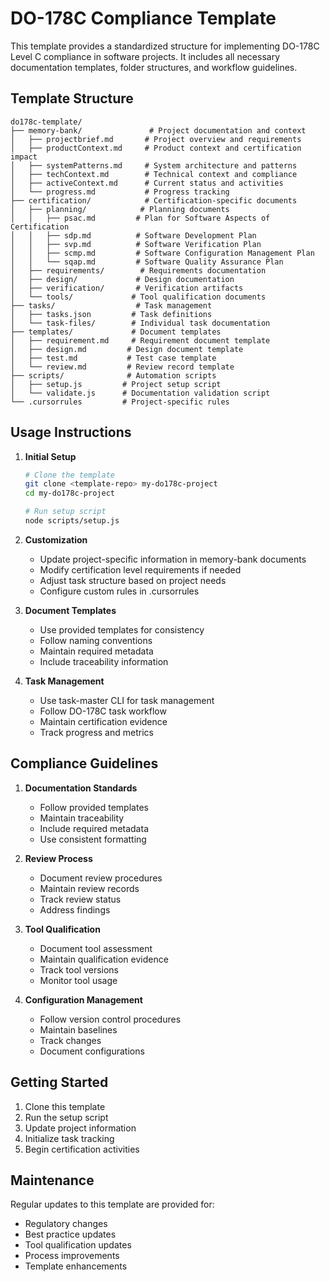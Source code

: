 # DO-178C Compliance Template

This template provides a standardized structure for implementing DO-178C Level C compliance in software projects. It includes all necessary documentation templates, folder structures, and workflow guidelines.

## Template Structure

```
do178c-template/
├── memory-bank/               # Project documentation and context
│   ├── projectbrief.md       # Project overview and requirements
│   ├── productContext.md     # Product context and certification impact
│   ├── systemPatterns.md     # System architecture and patterns
│   ├── techContext.md        # Technical context and compliance
│   ├── activeContext.md      # Current status and activities
│   └── progress.md           # Progress tracking
├── certification/            # Certification-specific documents
│   ├── planning/            # Planning documents
│   │   ├── psac.md         # Plan for Software Aspects of Certification
│   │   ├── sdp.md          # Software Development Plan
│   │   ├── svp.md          # Software Verification Plan
│   │   ├── scmp.md         # Software Configuration Management Plan
│   │   └── sqap.md         # Software Quality Assurance Plan
│   ├── requirements/        # Requirements documentation
│   ├── design/             # Design documentation
│   ├── verification/       # Verification artifacts
│   └── tools/             # Tool qualification documents
├── tasks/                  # Task management
│   ├── tasks.json         # Task definitions
│   └── task-files/        # Individual task documentation
├── templates/             # Document templates
│   ├── requirement.md     # Requirement document template
│   ├── design.md         # Design document template
│   ├── test.md           # Test case template
│   └── review.md         # Review record template
├── scripts/              # Automation scripts
│   ├── setup.js         # Project setup script
│   └── validate.js      # Documentation validation script
└── .cursorrules         # Project-specific rules
```

## Usage Instructions

1. **Initial Setup**
   ```bash
   # Clone the template
   git clone <template-repo> my-do178c-project
   cd my-do178c-project
   
   # Run setup script
   node scripts/setup.js
   ```

2. **Customization**
   - Update project-specific information in memory-bank documents
   - Modify certification level requirements if needed
   - Adjust task structure based on project needs
   - Configure custom rules in .cursorrules

3. **Document Templates**
   - Use provided templates for consistency
   - Follow naming conventions
   - Maintain required metadata
   - Include traceability information

4. **Task Management**
   - Use task-master CLI for task management
   - Follow DO-178C task workflow
   - Maintain certification evidence
   - Track progress and metrics

## Compliance Guidelines

1. **Documentation Standards**
   - Follow provided templates
   - Maintain traceability
   - Include required metadata
   - Use consistent formatting

2. **Review Process**
   - Document review procedures
   - Maintain review records
   - Track review status
   - Address findings

3. **Tool Qualification**
   - Document tool assessment
   - Maintain qualification evidence
   - Track tool versions
   - Monitor tool usage

4. **Configuration Management**
   - Follow version control procedures
   - Maintain baselines
   - Track changes
   - Document configurations

## Getting Started

1. Clone this template
2. Run the setup script
3. Update project information
4. Initialize task tracking
5. Begin certification activities

## Maintenance

Regular updates to this template are provided for:
- Regulatory changes
- Best practice updates
- Tool qualification updates
- Process improvements
- Template enhancements 